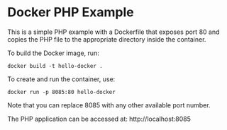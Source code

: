 # Docker PHP Example
This is a simple PHP example with a Dockerfile that exposes port 80 and copies the PHP file to the appropriate directory inside the container.

To build the Docker image, run:

`docker build -t hello-docker .`


To create and run the container, use:

`docker run -p 8085:80 hello-docker`


Note that you can replace 8085 with any other available port number.

The PHP application can be accessed at: http://localhost:8085


